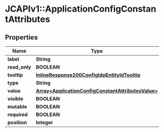 # JCAPIv1::ApplicationConfigConstantAttributes

## Properties
Name | Type | Description | Notes
------------ | ------------- | ------------- | -------------
**label** | **String** |  | [optional] 
**read_only** | **BOOLEAN** |  | [optional] 
**tooltip** | [**InlineResponse200ConfigIdpEntityIdTooltip**](InlineResponse200ConfigIdpEntityIdTooltip.md) |  | [optional] 
**type** | **String** |  | [optional] 
**value** | [**Array&lt;ApplicationConfigConstantAttributesValue&gt;**](ApplicationConfigConstantAttributesValue.md) |  | [optional] 
**visible** | **BOOLEAN** |  | [optional] 
**mutable** | **BOOLEAN** |  | [optional] 
**required** | **BOOLEAN** |  | [optional] 
**position** | **Integer** |  | [optional] 


